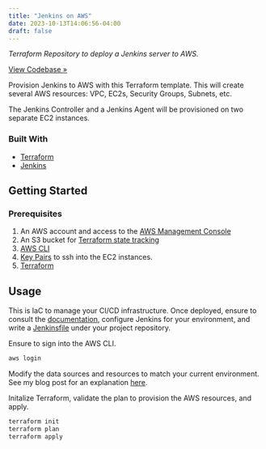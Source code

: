```yaml
---
title: "Jenkins on AWS"
date: 2023-10-13T14:06:56-04:00
draft: false
---
```


*Terraform Repository to deploy a Jenkins server to AWS.*  

[View Codebase »](https://github.com/codingwithcarl/tf-jenkins-server)

Provision Jenkins to AWS with this Terraform template. This will create several AWS resources: VPC, EC2s, Security Groups, Subnets, etc. 

The Jenkins Controller and a Jenkins Agent will be provisioned on two separate EC2 instances. 

### Built With

* [Terraform](https://www.terraform.io/)
* [Jenkins](https://www.jenkins.io/)

<!-- GETTING STARTED -->
## Getting Started

### Prerequisites

1. An AWS account and access to the [AWS Management Console](https://aws.amazon.com/console/)
2. An S3 bucket for  [Terraform state tracking](https://developer.hashicorp.com/terraform/language/state)
3. [AWS CLI](https://aws.amazon.com/cli/)
4. [Key Pairs](https://docs.aws.amazon.com/AWSEC2/latest/UserGuide/ec2-key-pairs.html) to ssh into the EC2 instances.
5. [Terraform](https://developer.hashicorp.com/terraform/tutorials/aws-get-started/install-cli)

<!-- USAGE EXAMPLES -->
## Usage

This is IaC to manage your CI/CD infrastructure. Once deployed, ensure to consult the [documentation](https://www.jenkins.io/doc/book/), configure Jenkins for your environment, and write a [Jenkinsfile](https://www.jenkins.io/doc/book/pipeline/jenkinsfile/) under your project repository.

Ensure to sign into the AWS CLI.

```bash
aws login
```

Modify the data sources and resources to match your current environment. See my blog post for an explanation [here](https://codingwithcarl.com/posts/2023-10-13-jenkins/).

Initalize Terraform, validate the plan to provision the AWS resources, and apply.

```bash
terraform init
terraform plan
terraform apply
```
